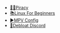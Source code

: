  - [🏴‍☠️Piracy](https://fernbacher.github.io/Piracy/)
 - [📚Linux For Beginners](https://fernbacher.github.io/linux-for-begginers/)
 - [▶️MPV Config](https://github.com/fernbacher/mpv-config)
 - [💬Debloat Discord](https://fernbacher.github.io/debloat-discord/)
